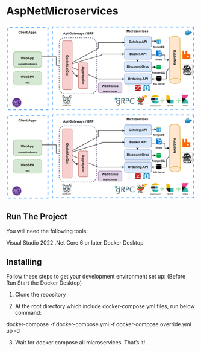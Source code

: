 # AspNetMicroservices

![Topology](https://raw.githubusercontent.com/brkcskun/AspNetMicroservicesApp/main/src/topology.png)
![alt text](https://raw.githubusercontent.com/brkcskun/AspNetMicroservicesApp/main/src/topology.png?raw=true)

## Run The Project
You will need the following tools:

Visual Studio 2022
.Net Core 6 or later
Docker Desktop

## Installing

Follow these steps to get your development environment set up: (Before Run Start the Docker Desktop)

1. Clone the repository

2. At the root directory which include docker-compose.yml files, run below command:
   
docker-compose -f docker-compose.yml -f docker-compose.override.yml up -d

3. Wait for docker compose all microservices. That’s it!
